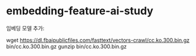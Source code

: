 # embedding-feature-ai-study


임베딩 모델 추가:

wget https://dl.fbaipublicfiles.com/fasttext/vectors-crawl/cc.ko.300.bin.gz bin/cc.ko.300.bin.gz
gunzip bin/cc.ko.300.bin.gz


